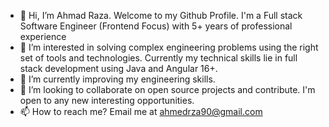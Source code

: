 - 👋 Hi, I’m Ahmad Raza. Welcome to my Github Profile. I'm a Full stack Software Engineer (Frontend Focus) with 5+ years of professional experience
- 👀 I’m interested in solving complex engineering problems using the right set of tools and technologies. Currently my technical skills lie in full stack development using Java and Angular 16+.
- 🌱 I’m currently improving my engineering skills.
- 💞️ I’m looking to collaborate on open source projects and contribute. I'm open to any new interesting opportunities.
- 📫 How to reach me? Email me at ahmedrza90@gmail.com

<!---
ahmadraza009/ahmadraza009 is a ✨ special ✨ repository because its `README.md` (this file) appears on your GitHub profile.
You can click the Preview link to take a look at your changes.
--->
